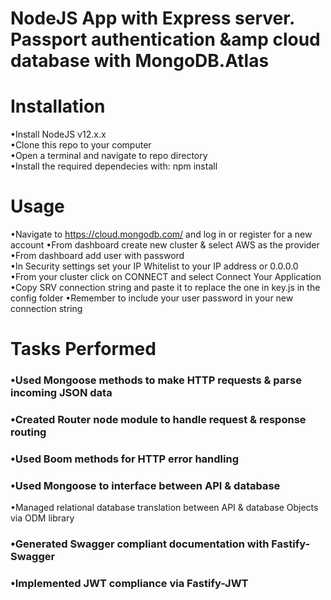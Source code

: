 # NodeJS App with Express server. Passport authentication &amp cloud database with MongoDB.Atlas

# Installation   
•Install NodeJS v12.x.x   
•Clone this repo to your computer    
•Open a terminal and navigate to repo directory    
•Install the required dependecies with: npm install

# Usage   
•Navigate to https://cloud.mongodb.com/ and log in or register for a new account
•From dashboard create new cluster & select AWS as the provider
•From dashboard add user with password    
•In Security settings set your IP Whitelist to your IP address or 0.0.0.0  
•From your cluster click on CONNECT and select Connect Your Application   
•Copy SRV connection string and paste it to replace the one in key.js in the config folder
•Remember to include your user password in your new connection string


# Tasks Performed  
### •Used Mongoose methods to make HTTP requests & parse incoming JSON data  
### •Created Router node module to handle request & response routing  
### •Used Boom methods for HTTP error handling 
### •Used Mongoose to interface between API & database  
•Managed relational database translation between API & database Objects via ODM library  
### •Generated Swagger compliant documentation with Fastify-Swagger  
### •Implemented JWT compliance via Fastify-JWT
